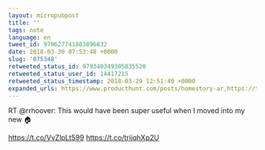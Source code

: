 ```yaml
---
layout: micropubpost
title: ''
tags: note
language: en
tweet_id: 979627741803896832
date: 2018-03-30 07:53:48 +0000
slug: '075348'
retweeted_status_id: 979340349305835520
retweeted_status_user_id: 14417215
retweeted_status_timestamp: 2018-03-29 12:51:49 +0000
expanded_urls: https://www.producthunt.com/posts/homestory-ar,https://twitter.com/rrhoover/status/979340349305835520/photo/1,https://www.producthunt.com/posts/homestory-ar,https://twitter.com/rrhoover/status/979340349305835520/photo/1
---
```

RT @rrhoover: This would have been super useful when I  moved into my new 🏠

https://t.co/VvZlpLt599 https://t.co/trijqhXp2U
